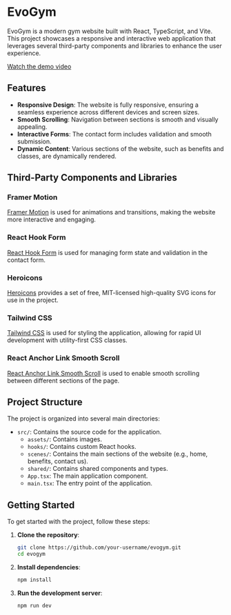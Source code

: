 # EvoGym

EvoGym is a modern gym website built with React, TypeScript, and Vite. This project showcases a responsive and interactive web application that leverages several third-party components and libraries to enhance the user experience.

[Watch the demo video](https://github.com/user-attachments/assets/e46e0c93-f8ad-43f8-9573-fc4c3f4c5138)

## Features

- **Responsive Design**: The website is fully responsive, ensuring a seamless experience across different devices and screen sizes.
- **Smooth Scrolling**: Navigation between sections is smooth and visually appealing.
- **Interactive Forms**: The contact form includes validation and smooth submission.
- **Dynamic Content**: Various sections of the website, such as benefits and classes, are dynamically rendered.

## Third-Party Components and Libraries

### Framer Motion

[Framer Motion](https://www.framer.com/motion/) is used for animations and transitions, making the website more interactive and engaging.

### React Hook Form

[React Hook Form](https://react-hook-form.com/) is used for managing form state and validation in the contact form.

### Heroicons

[Heroicons](https://heroicons.com/) provides a set of free, MIT-licensed high-quality SVG icons for use in the project.

### Tailwind CSS

[Tailwind CSS](https://tailwindcss.com/) is used for styling the application, allowing for rapid UI development with utility-first CSS classes.

### React Anchor Link Smooth Scroll

[React Anchor Link Smooth Scroll](https://github.com/mauricevancooten/react-anchor-link-smooth-scroll) is used to enable smooth scrolling between different sections of the page.

## Project Structure

The project is organized into several main directories:

- `src/`: Contains the source code for the application.
  - `assets/`: Contains images.
  - `hooks/`: Contains custom React hooks.
  - `scenes/`: Contains the main sections of the website (e.g., home, benefits, contact us).
  - `shared/`: Contains shared components and types.
  - `App.tsx`: The main application component.
  - `main.tsx`: The entry point of the application.

## Getting Started

To get started with the project, follow these steps:

1. **Clone the repository**:

   ```sh
   git clone https://github.com/your-username/evogym.git
   cd evogym
   ```

2. **Install dependencies**:

   ```sh
   npm install
   ```

3. **Run the development server**:
   ```sh
   npm run dev
   ```
